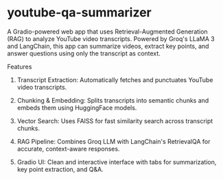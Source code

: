 # youtube-qa-summarizer

A Gradio-powered web app that uses Retrieval-Augmented Generation (RAG) to analyze YouTube video transcripts. Powered by Groq's LLaMA 3 and LangChain, this app can summarize videos, extract key points, and answer questions using only the transcript as context.

Features
1. Transcript Extraction: Automatically fetches and punctuates YouTube video transcripts.

2. Chunking & Embedding: Splits transcripts into semantic chunks and embeds them using HuggingFace models.

3. Vector Search: Uses FAISS for fast similarity search across transcript chunks.

4. RAG Pipeline: Combines Groq LLM with LangChain's RetrievalQA for accurate, context-aware responses.

5. Gradio UI: Clean and interactive interface with tabs for summarization, key point extraction, and Q&A.
